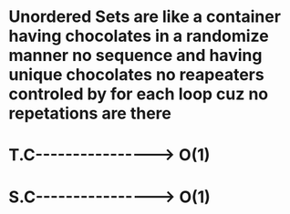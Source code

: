 # Unordered Sets are like a container having chocolates in a randomize manner no sequence and having unique chocolates no reapeaters controled by for each loop cuz no repetations are there 
# T.C----------------> O(1)
# S.C----------------> O(1)
